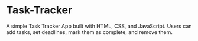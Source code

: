 # Task-Tracker
A simple Task Tracker App built with HTML, CSS, and JavaScript. Users can add tasks, set deadlines, mark them as complete, and remove them. 
